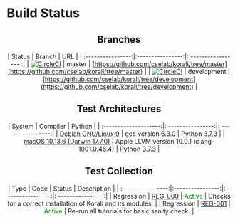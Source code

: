 # Build Status

<center>

## Branches

| Status         |     Branch             |    URL         | 
| :----------------:|:----------------:|: ----------------- :|
| [![CircleCI](https://circleci.com/gh/cselab/korali/tree/master.svg?style=svg&circle-token=d73f56a4d14073880f8fe1140964afb58f2b1c35)](https://circleci.com/gh/cselab/korali/tree/master) | master | [https://github.com/cselab/korali/tree/master](https://github.com/cselab/korali/tree/master) | 
| [![CircleCI](https://circleci.com/gh/cselab/korali/tree/development.svg?style=svg&circle-token=d73f56a4d14073880f8fe1140964afb58f2b1c35)](https://circleci.com/gh/cselab/korali/tree/development) | development | [https://github.com/cselab/korali/tree/development](https://github.com/cselab/korali/tree/development) | 

## Test Architectures

|     System           |      Compiler     |    Python         |
| :--------------------:|: ----------------:|: ----------------:|
| [Debian GNU/Linux 9](https://github.com/CircleCI-Public/circleci-dockerfiles/tree/master/python/images/3.7.3) | gcc version 6.3.0 | Python 3.7.3  |
| [macOS 10.13.6  (Darwin 17.7.0)](https://circle-macos-docs.s3.amazonaws.com/image-manifest/build-456/index.html) | Apple LLVM version 10.0.1 (clang-1001.0.46.4) | Python 3.7.3     |

## Test Collection

| Type             |     Code         |      Status       |    Description    | 
| :----------------:|:----------------:|: ----------------:|: ----------------:|
| Regression | [REG-000](https://github.com/cselab/korali/tree/development/tests/REG-000/run_test.sh) | <span style="color:green">Active</span> | Checks for a correct installation of Korali and its modules. |
| Regression | [REG-001](https://github.com/cselab/korali/tree/development/tests/REG-001/run_test.sh) | <span style="color:green">Active</span> | Re-run all tutorials for basic sanity check. |

</center>